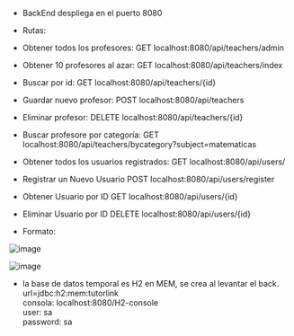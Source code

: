 - BackEnd despliega en el puerto 8080
- Rutas: 
- Obtener todos los profesores: GET localhost:8080/api/teachers/admin
- Obtener 10 profesores al azar: GET localhost:8080/api/teachers/index
- Buscar por id: GET localhost:8080/api/teachers/{id}
- Guardar nuevo profesor: POST localhost:8080/api/teachers
- Eliminar profesor: DELETE localhost:8080/api/teachers/{id}
- Buscar profesore por categoría: GET  localhost:8080/api/teachers/bycategory?subject=matematicas
- Obtener todos los usuarios registrados: GET localhost:8080/api/users/
- Registrar un Nuevo Usuario POST localhost:8080/api/users/register
- Obtener Usuario por ID GET localhost:8080/api/users/{id}
- Eliminar Usuario por ID DELETE localhost:8080/api/users/{id}
 
- Formato:  

![image](https://github.com/manuelherreram/tutor-link-back/assets/97056237/1b5c1927-5256-4ef8-a9e3-f0b52c33459a)

![image](https://github.com/manuelherreram/tutor-link-back/assets/97056237/71d74de2-4f8e-47f6-b08e-b2224a025d58)

- la base de datos temporal es H2 en MEM, se crea al levantar el back.
  url=jdbc:h2:mem:tutorlink  
  consola: localhost:8080/H2-console  
      user: sa  
      password: sa
